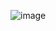 ![image](https://user-images.githubusercontent.com/55765292/194339195-0990abdd-20f7-49fe-ac9b-8c83cd321a7b.png)
